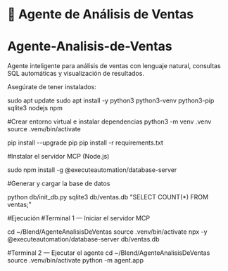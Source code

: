 # 🧠 Agente de Análisis de Ventas
# Agente-Analisis-de-Ventas
Agente inteligente para análisis de ventas con lenguaje natural, consultas SQL automáticas y visualización de resultados.

Asegúrate de tener instalados:

sudo apt update
sudo apt install -y python3 python3-venv python3-pip sqlite3 nodejs npm

#Crear entorno virtual e instalar dependencias
python3 -m venv .venv
source .venv/bin/activate

pip install --upgrade pip
pip install -r requirements.txt

#Instalar el servidor MCP (Node.js)

sudo npm install -g @executeautomation/database-server

#Generar y cargar la base de datos

python db/init_db.py
sqlite3 db/ventas.db "SELECT COUNT(*) FROM ventas;"

#Ejecución
#Terminal 1 — Iniciar el servidor MCP

cd ~/Blend/AgenteAnalisisDeVentas
source .venv/bin/activate
npx -y @executeautomation/database-server db/ventas.db

#Terminal 2 — Ejecutar el agente
cd ~/Blend/AgenteAnalisisDeVentas
source .venv/bin/activate
python -m agent.app


